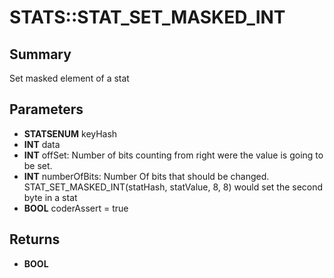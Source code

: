 # STATS::STAT_SET_MASKED_INT

## Summary
Set masked element of a stat

## Parameters
* **STATSENUM** keyHash
* **INT** data
* **INT** offSet: Number of bits counting from right were the value is going to be set.
* **INT** numberOfBits:
Number Of bits that should be changed.
STAT_SET_MASKED_INT(statHash, statValue, 8, 8) would set the second byte in a stat
* **BOOL** coderAssert = true

## Returns
* **BOOL**